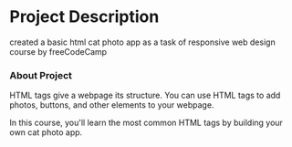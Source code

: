 # Project Description
created a basic html cat photo app as a task of responsive web design course by freeCodeCamp

### About Project
HTML tags give a webpage its structure. You can use HTML tags to add photos, buttons, and other elements to your webpage.

In this course, you'll learn the most common HTML tags by building your own cat photo app.

